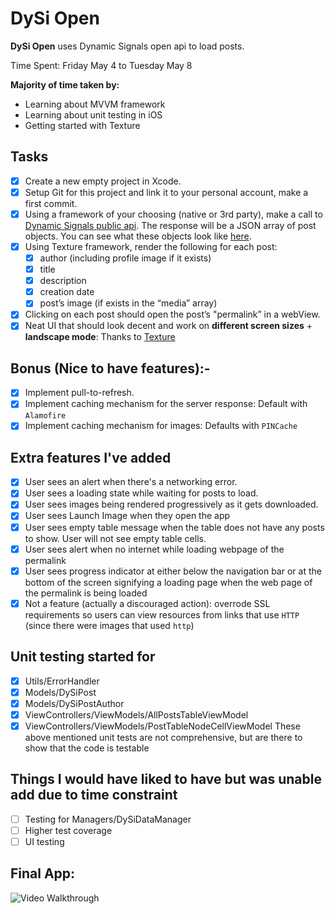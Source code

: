 # DySi Open
**DySi Open** uses Dynamic Signals open api to load posts.

Time Spent: Friday May 4 to Tuesday May 8

**Majority of time taken by:**
- Learning about MVVM framework
- Learning about unit testing in iOS
- Getting started with Texture

## Tasks
- [x] Create a new empty project in Xcode.
- [x] Setup Git for this project and link it to your personal account, make a
  first commit.
- [x] Using a framework of your choosing (native or 3rd party), make a call to
  [Dynamic Signals public api](https://www.dysiopen.com/v1/posts/public). The
  response will be a JSON array of post objects. You can see what these objects
  look like [here](https://dev.voicestorm.com/api/responses/postResponse).
- [x] Using Texture framework, render the following for each post:
    - [x] author (including profile image if it exists)
    - [x] title
    - [x] description
    - [x] creation date
    - [x] post’s image (if exists in the “media” array)
- [x] Clicking on each post should open the post’s "permalink” in a webView.
- [x] Neat UI that should look decent and work on **different screen sizes** +
  **landscape mode**: Thanks to [Texture](https://texturegroup.org)
 
## Bonus (Nice to have features):-
- [x] Implement pull-to-refresh.
- [x] Implement caching mechanism for the server response: Default with
  `Alamofire`
- [x] Implement caching mechanism for images: Defaults with `PINCache`

## Extra features I've added
- [x] User sees an alert when there's a networking error.
- [x] User sees a loading state while waiting for posts to load.
- [x] User sees images being rendered progressively as it gets downloaded.
- [x] User sees Launch Image when they open the app
- [x] User sees empty table message when the table does not have any posts to
  show. User will not see empty table cells.
- [x] User sees alert when no internet while loading webpage of the permalink
- [x] User sees progress indicator at either below the navigation bar or at the
  bottom of the screen signifying a loading page when the web page of the
  permalink is being loaded
- [x] Not a feature (actually a discouraged action): overrode SSL requirements
  so users can view resources from links that use `HTTP` (since there were
  images that used `http`)

## Unit testing started for
- [x] Utils/ErrorHandler
- [x] Models/DySiPost
- [x] Models/DySiPostAuthor
- [x] ViewControllers/ViewModels/AllPostsTableViewModel
- [x] ViewControllers/ViewModels/PostTableNodeCellViewModel
These above mentioned unit tests are not comprehensive, but are there to show
that the code is testable

## Things I would have liked to have but was unable add due to time constraint
- [ ] Testing for Managers/DySiDataManager
- [ ] Higher test coverage
- [ ] UI testing

## Final App:
![Video Walkthrough](videowalkthrough.gif)

